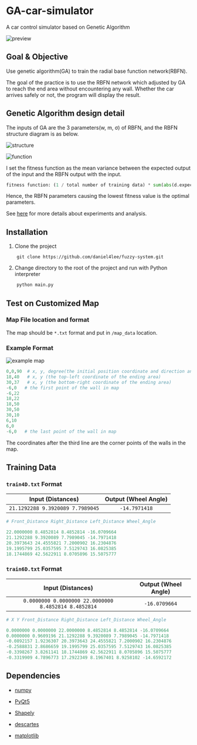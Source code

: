 # GA-car-simulator

A car control simulator based on Genetic Algorithm

![preview](https://i.imgur.com/QUuc1PC.gif)

## Goal & Objective

Use genetic algorithm(GA) to train the radial base function network(RBFN).

The goal of the practice is to use the RBFN network which adjusted by GA to reach the end area without encountering any wall. Whether the car arrives safely or not, the program will display the result.

## Genetic Algorithm design detail

The inputs of GA are the 3 parameters(w, m, σ) of RBFN, and the RBFN structure diagram is as below.

![structure](https://i.imgur.com/ljrATMV.jpg)


![function](https://i.imgur.com/ctaMMwj.png)

I set the fitness function as the mean variance between the expected output of the input and the RBFN output with the input. 
``` python
fitness function: (1 / total number of training data) * sum(abs(d.expected_output - RBFN(d.input)) for d in training_dataset)
```
Hence, the RBFN parameters causing the lowest fitness value is the optimal parameters.

See [here](https://docs.google.com/document/d/1s8VtIBMynZoHHiBqRs_G6dmlKGg-_phJg71lLPQXR6M/edit?usp=sharing) for more details about experiments and analysis.
## Installation

1. Clone the project

```git bash
    git clone https://github.com/daniel4lee/fuzzy-system.git
```

2. Change directory to the root of the project and run with Python interpreter

``` bash
    python main.py
```

## Test on Customized Map

### Map File location and format

The map should be `*.txt` format and put in `/map_data` location.

### Example Format

![example map](https://i.imgur.com/oHiqTMr.jpg)

``` python
0,0,90  # x, y, degree(the initial position coordinate and direction angle of the car
18,40   # x, y (the top-left coordinate of the ending area)
30,37   # x, y (the bottom-right coordinate of the ending area)
-6,0   # the first point of the wall in map
-6,22
18,22
18,50
30,50
30,10
6,10
6,0
-6,0   # the last point of the wall in map
```

The coordinates after the third line are the corner points of the walls in the map.


## Training Data

### `train4D.txt` Format

|        Input (Distances)       |Output (Wheel Angle)|
|:------------------------------:|:------------------:|
|`21.1292288 9.3920089 7.7989045`|    `-14.7971418`   |

``` python
# Front_Distance Right_Distance Left_Distance Wheel_Angle

22.0000000 8.4852814 8.4852814 -16.0709664
21.1292288 9.3920089 7.7989045 -14.7971418
20.3973643 24.4555821 7.2000902 16.2304876
19.1995799 25.0357595 7.5129743 16.0825385
18.1744869 42.5622911 8.0705896 15.5075777
```

### `train6D.txt` Format

|        Input (Distances)                           |Output (Wheel Angle)|
|:--------------------------------------------------:|:------------------:|
|`0.0000000 0.0000000 22.0000000 8.4852814 8.4852814`|    `-16.0709664`   |

``` python
# X Y Front_Distance Right_Distance Left_Distance Wheel_Angle

0.0000000 0.0000000 22.0000000 8.4852814 8.4852814 -16.0709664
0.0000000 0.9609196 21.1292288 9.3920089 7.7989045 -14.7971418
-0.0892157 1.9236307 20.3973643 24.4555821 7.2000902 16.2304876
-0.2588831 2.8686659 19.1995799 25.0357595 7.5129743 16.0825385
-0.3398267 3.8261141 18.1744869 42.5622911 8.0705896 15.5075777
-0.3319909 4.7896773 17.2922349 8.1967401 8.9258102 -14.6592172
```


## Dependencies

- [numpy](http://www.numpy.org/)

- [PyQt5](https://pypi.org/project/PyQt5/)

- [Shapely](https://pypi.org/project/Shapely/)

- [descartes](https://pypi.org/project/descartes/)

- [matplotlib](https://matplotlib.org/)